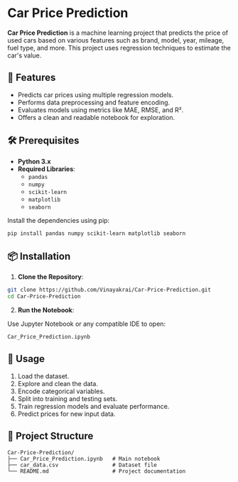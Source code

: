 # Car Price Prediction

**Car Price Prediction** is a machine learning project that predicts the price of used cars based on various features such as brand, model, year, mileage, fuel type, and more. This project uses regression techniques to estimate the car's value.

## 🚗 Features

- Predicts car prices using multiple regression models.
- Performs data preprocessing and feature encoding.
- Evaluates models using metrics like MAE, RMSE, and R².
- Offers a clean and readable notebook for exploration.

## 🛠️ Prerequisites

- **Python 3.x**
- **Required Libraries**:
  - `pandas`
  - `numpy`
  - `scikit-learn`
  - `matplotlib`
  - `seaborn`

Install the dependencies using pip:

```bash
pip install pandas numpy scikit-learn matplotlib seaborn
```

## 📦 Installation

1. **Clone the Repository**:

```bash
git clone https://github.com/Vinayakrai/Car-Price-Prediction.git
cd Car-Price-Prediction
```

2. **Run the Notebook**:

Use Jupyter Notebook or any compatible IDE to open:

```bash
Car_Price_Prediction.ipynb
```

## 🚀 Usage

1. Load the dataset.
2. Explore and clean the data.
3. Encode categorical variables.
4. Split into training and testing sets.
5. Train regression models and evaluate performance.
6. Predict prices for new input data.

## 📁 Project Structure

```
Car-Price-Prediction/
├── Car_Price_Prediction.ipynb   # Main notebook
├── car_data.csv                 # Dataset file
└── README.md                    # Project documentation
```


